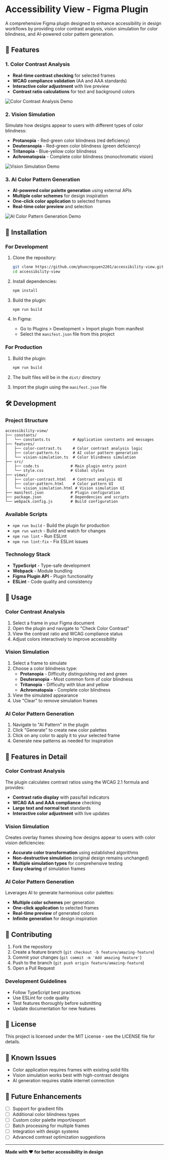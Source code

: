 # Accessibility View - Figma Plugin

A comprehensive Figma plugin designed to enhance accessibility in design workflows by providing color contrast analysis, vision simulation for color blindness, and AI-powered color pattern generation.

## 🎯 Features

### 1. Color Contrast Analysis
- **Real-time contrast checking** for selected frames
- **WCAG compliance validation** (AA and AAA standards)
- **Interactive color adjustment** with live preview
- **Contrast ratio calculations** for text and background colors

![Color Contrast Analysis Demo](demo/color-contrast.gif)

### 2. Vision Simulation
Simulate how designs appear to users with different types of color blindness:
- **Protanopia** - Red-green color blindness (red deficiency)
- **Deuteranopia** - Red-green color blindness (green deficiency)  
- **Tritanopia** - Blue-yellow color blindness
- **Achromatopsia** - Complete color blindness (monochromatic vision)

![Vision Simulation Demo](demo/vision-simulation.gif)

### 3. AI Color Pattern Generation
- **AI-powered color palette generation** using external APIs
- **Multiple color schemes** for design inspiration
- **One-click color application** to selected frames
- **Real-time color preview** and selection

![AI Color Pattern Generation Demo](demo/color-pattern.gif)

## 🚀 Installation

### For Development
1. Clone the repository:
   ```bash
   git clone https://github.com/phuocnguyen2201/accessibility-view.git
   cd accessibility-view
   ```

2. Install dependencies:
   ```bash
   npm install
   ```

3. Build the plugin:
   ```bash
   npm run build
   ```

4. In Figma:
   - Go to Plugins > Development > Import plugin from manifest
   - Select the `manifest.json` file from this project

### For Production
1. Build the plugin:
   ```bash
   npm run build
   ```

2. The built files will be in the `dist/` directory
3. Import the plugin using the `manifest.json` file

## 🛠️ Development

### Project Structure
```
accessibility-view/
├── constants/
│   └── constants.ts          # Application constants and messages
├── features/
│   ├── color-contrast.ts     # Color contrast analysis logic
│   ├── color-pattern.ts      # AI color pattern generation
│   └── vision-simulation.ts  # Color blindness simulation
├── src/
│   ├── code.ts              # Main plugin entry point
│   └── style.css            # Global styles
├── views/
│   ├── color-contrast.html   # Contrast analysis UI
│   ├── color-pattern.html    # Color pattern UI
│   └── vision_simulation.html # Vision simulation UI
├── manifest.json            # Plugin configuration
├── package.json             # Dependencies and scripts
└── webpack.config.js        # Build configuration
```

### Available Scripts
- `npm run build` - Build the plugin for production
- `npm run watch` - Build and watch for changes
- `npm run lint` - Run ESLint
- `npm run lint:fix` - Fix ESLint issues

### Technology Stack
- **TypeScript** - Type-safe development
- **Webpack** - Module bundling
- **Figma Plugin API** - Plugin functionality
- **ESLint** - Code quality and consistency

## 📖 Usage

### Color Contrast Analysis
1. Select a frame in your Figma document
2. Open the plugin and navigate to "Check Color Contrast"
3. View the contrast ratio and WCAG compliance status
4. Adjust colors interactively to improve accessibility

### Vision Simulation
1. Select a frame to simulate
2. Choose a color blindness type:
   - **Protanopia** - Difficulty distinguishing red and green
   - **Deuteranopia** - Most common form of color blindness
   - **Tritanopia** - Difficulty with blue and yellow
   - **Achromatopsia** - Complete color blindness
3. View the simulated appearance
4. Use "Clear" to remove simulation frames

### AI Color Pattern Generation
1. Navigate to "AI Pattern" in the plugin
2. Click "Generate" to create new color palettes
3. Click on any color to apply it to your selected frame
4. Generate new patterns as needed for inspiration

## 🎨 Features in Detail

### Color Contrast Analysis
The plugin calculates contrast ratios using the WCAG 2.1 formula and provides:
- **Contrast ratio display** with pass/fail indicators
- **WCAG AA and AAA compliance** checking
- **Large text and normal text** standards
- **Interactive color adjustment** with live updates

### Vision Simulation
Creates overlay frames showing how designs appear to users with color vision deficiencies:
- **Accurate color transformation** using established algorithms
- **Non-destructive simulation** (original design remains unchanged)
- **Multiple simulation types** for comprehensive testing
- **Easy clearing** of simulation frames

### AI Color Pattern Generation
Leverages AI to generate harmonious color palettes:
- **Multiple color schemes** per generation
- **One-click application** to selected frames
- **Real-time preview** of generated colors
- **Infinite generation** for design inspiration

## 🤝 Contributing

1. Fork the repository
2. Create a feature branch (`git checkout -b feature/amazing-feature`)
3. Commit your changes (`git commit -m 'Add amazing feature'`)
4. Push to the branch (`git push origin feature/amazing-feature`)
5. Open a Pull Request

### Development Guidelines
- Follow TypeScript best practices
- Use ESLint for code quality
- Test features thoroughly before submitting
- Update documentation for new features

## 📝 License

This project is licensed under the MIT License - see the LICENSE file for details.

## 🐛 Known Issues

- Color application requires frames with existing solid fills
- Vision simulation works best with high-contrast designs
- AI generation requires stable internet connection

## 🔮 Future Enhancements

- [ ] Support for gradient fills
- [ ] Additional color blindness types
- [ ] Custom color palette import/export
- [ ] Batch processing for multiple frames
- [ ] Integration with design systems
- [ ] Advanced contrast optimization suggestions

---

**Made with ❤️ for better accessibility in design**
